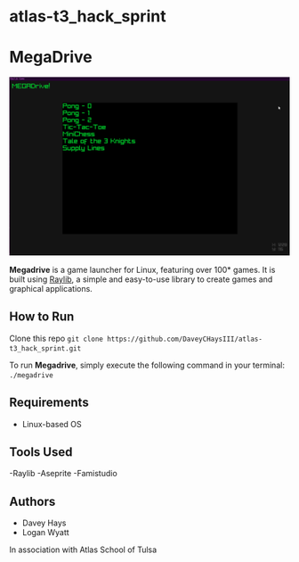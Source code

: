 # atlas-t3_hack_sprint


# MegaDrive

![MEGADRIVE](./MEGADRIVE.png)

**Megadrive** is a game launcher for Linux, featuring over 100\* games. It is built using [Raylib](https://www.raylib.com/), a simple and easy-to-use library to create games and graphical applications.

## How to Run

Clone this repo ``` git clone https://github.com/DaveyCHaysIII/atlas-t3_hack_sprint.git ```

To run **Megadrive**, simply execute the following command in your terminal:
```./megadrive```

## Requirements

- Linux-based OS

## Tools Used

-Raylib
-Aseprite
-Famistudio

## Authors

- Davey Hays
- Logan Wyatt

In association with Atlas School of Tulsa


